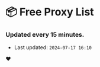 # :package: Free Proxy List
### Updated every 15 minutes.

- Last updated: `2024-07-17 16:10`

:heart:
